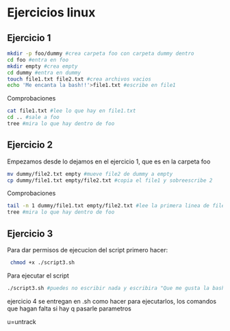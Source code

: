 # Ejercicios linux

## Ejercicio 1

```bash
mkdir -p foo/dummy #crea carpeta foo con carpeta dummy dentro
cd foo #entra en foo
mkdir empty #crea empty
cd dummy #entra en dummy
touch file1.txt file2.txt #crea archivos vacios
echo 'Me encanta la bash!!'>file1.txt #escribe en file1
```
Comprobaciones
```bash
cat file1.txt #lee lo que hay en file1.txt
cd .. #sale a foo
tree #mira lo que hay dentro de foo
```

## Ejercicio 2
Empezamos desde lo dejamos en el ejercicio 1, que es en la carpeta foo
```bash
mv dummy/file2.txt empty #mueve file2 de dummy a empty
cp dummy/file1.txt empty/file2.txt #copia el file1 y sobreescribe 2
```
Comprobaciones
```bash
tail -n 1 dummy/file1.txt empty/file2.txt #lee la primera linea de file1 y file2
tree #mira lo que hay dentro de foo
```

## Ejercicio 3
Para dar permisos de ejecucion del script primero hacer:
```bash
 chmod +x ./script3.sh
```
Para ejecutar el script
```bash
./script3.sh #puedes no escribir nada y escribira "Que me gusta la bash!!!!", puedes escribir una palabra o puedes escribir una frase entre comillas dobles
```


ejercicio 4 se entregan en .sh
como hacer para ejecutarlos, los comandos que hagan falta si hay q pasarle parametros

u=untrack

